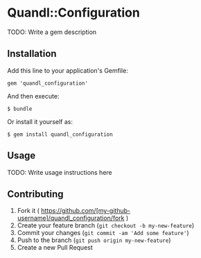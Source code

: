 # Quandl::Configuration

TODO: Write a gem description

## Installation

Add this line to your application's Gemfile:

    gem 'quandl_configuration'

And then execute:

    $ bundle

Or install it yourself as:

    $ gem install quandl_configuration

## Usage

TODO: Write usage instructions here

## Contributing

1. Fork it ( https://github.com/[my-github-username]/quandl_configuration/fork )
2. Create your feature branch (`git checkout -b my-new-feature`)
3. Commit your changes (`git commit -am 'Add some feature'`)
4. Push to the branch (`git push origin my-new-feature`)
5. Create a new Pull Request

